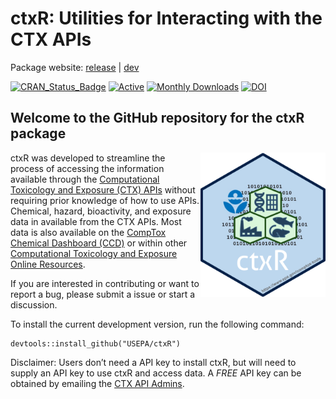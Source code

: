 
<!-- README.md is generated from README.Rmd. Please edit that file -->

# ctxR: Utilities for Interacting with the CTX APIs

Package website: [release](https://usepa.github.io/ctxR/) \|
[dev](https://usepa.github.io/ctxR/dev/)

<!-- badges: start -->

[![CRAN_Status_Badge](https://www.r-pkg.org/badges/version/ctxR)](https://cran.r-project.org/package=ctxR)
[![Active](http://img.shields.io/badge/Status-Active-green.svg)](https://cran.r-project.org/package=ctxR)
[![Monthly
Downloads](https://cranlogs.r-pkg.org/badges/last-month/ctxR?color=7BAFD4)](https://cranlogs.r-pkg.org/badges/last-month/ctxR?color=7BAFD4)
[![DOI](https://zenodo.org/badge/doi/10.32614/CRAN.package.ctxR.svg)](http://dx.doi.org/10.32614/CRAN.package.ctxR)

<!-- badges: end -->

## Welcome to the GitHub repository for the ctxR package

<a href="https://CRAN.R-project.org/package=ctxR"><img src="vignettes/Pictures/ctxR_hex.png" width="200" align="right" /></a>

ctxR was developed to streamline the process of accessing the
information available through the [Computational Toxicology and Exposure
(CTX)
APIs](https://www.epa.gov/comptox-tools/computational-toxicology-and-exposure-apis)
without requiring prior knowledge of how to use APIs. Chemical, hazard,
bioactivity, and exposure data in available from the CTX APIs. Most data
is also available on the [CompTox Chemical Dashboard
(CCD)](https://comptox.epa.gov/dashboard/) or within other
[Computational Toxicology and Exposure Online
Resources](https://www.epa.gov/comptox-tools).

If you are interested in contributing or want to report a bug, please
submit a issue or start a discussion.

To install the current development version, run the following command:

    devtools::install_github("USEPA/ctxR")

Disclaimer: Users don’t need a API key to install ctxR, but will need to
supply an API key to use ctxR and access data. A *FREE* API key can be
obtained by emailing the [CTX API Admins](mailto:ccte_api@epa.gov).
